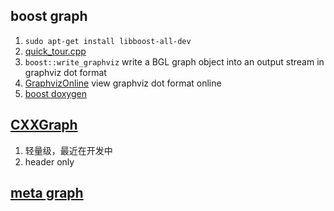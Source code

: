 ## boost graph

1. `sudo apt-get install libboost-all-dev`
2. [quick_tour.cpp](https://www.boost.org/doc/libs/1_49_0/libs/graph/example/quick_tour.cpp)
3. `boost::write_graphviz` write a BGL graph object into an output stream in graphviz dot format
4. [GraphvizOnline](https://dreampuf.github.io/GraphvizOnline) view graphviz dot format online
5. [boost doxygen](http://charette.no-ip.com:81/programming/doxygen/boost/classboost_1_1adjacency__list.html#ac547c0c09a84c0103855dfb4a9b4b39d)

## [CXXGraph](https://github.com/ZigRazor/CXXGraph)

1. 轻量级，最近在开发中
1. header only

## [meta graph](https://github.com/meta-toolkit/meta/tree/master/include/meta/graph)
